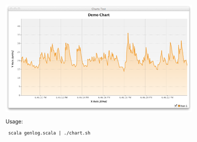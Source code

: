  ![Real-time chart](https://github.com/chilang/tail-chart/raw/master/chart.png)

 Usage:
     
     scala genlog.scala | ./chart.sh